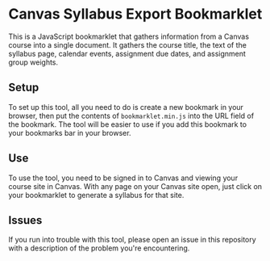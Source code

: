 # Canvas Syllabus Export Bookmarklet

This is a JavaScript bookmarklet that gathers information from a Canvas course 
into a single document. It gathers the course title, the text of the syllabus 
page, calendar events, assignment due dates, and assignment group weights.

## Setup

To set up this tool, all you need to do is create a new bookmark in your 
browser, then put the contents of `bookmarklet.min.js` into the URL field of 
the bookmark. The tool will be easier to use if you add this bookmark to your 
bookmarks bar in your browser.

## Use

To use the tool, you need to be signed in to Canvas and viewing your course 
site in Canvas. With any page on your Canvas site open, just click on your 
bookmarklet to generate a syllabus for that site.

## Issues

If you run into trouble with this tool, please open an issue in this repository 
with a description of the problem you're encountering.